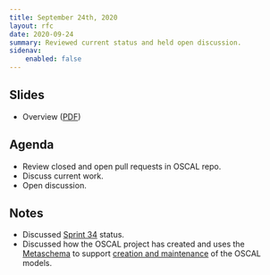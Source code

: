 ```yaml
---
title: September 24th, 2020
layout: rfc
date: 2020-09-24
summary: Reviewed current status and held open discussion.
sidenav:
    enabled: false
---
```


## Slides

- Overview ([PDF](../slides-2020-09-24.pdf))

## Agenda

- Review closed and open pull requests in OSCAL repo.
- Discuss current work.
- Open discussion.

## Notes

- Discussed [Sprint 34](https://github.com/usnistgov/OSCAL/projects/33) status.
- Discussed how the OSCAL project has created and uses the [Metaschema](https://pages.nist.gov/metaschema/) to support [creation and maintenance](https://pages.nist.gov/OSCAL/documentation/schema/model-concepts/#modeling-approach) of the OSCAL models.
